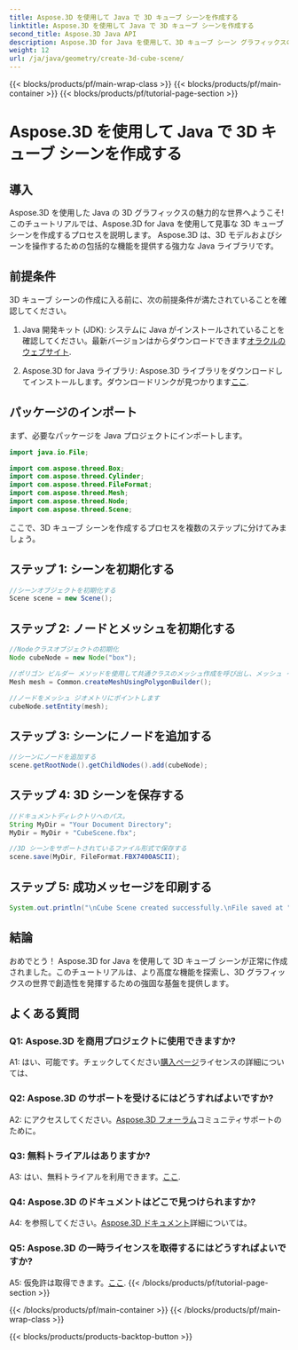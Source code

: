 ```yaml
---
title: Aspose.3D を使用して Java で 3D キューブ シーンを作成する
linktitle: Aspose.3D を使用して Java で 3D キューブ シーンを作成する
second_title: Aspose.3D Java API
description: Aspose.3D for Java を使用して、3D キューブ シーン グラフィックスの驚異を体験してください。素晴らしいシーンを簡単に作成できます。
weight: 12
url: /ja/java/geometry/create-3d-cube-scene/
---
```


{{< blocks/products/pf/main-wrap-class >}}
{{< blocks/products/pf/main-container >}}
{{< blocks/products/pf/tutorial-page-section >}}

# Aspose.3D を使用して Java で 3D キューブ シーンを作成する

## 導入

Aspose.3D を使用した Java の 3D グラフィックスの魅力的な世界へようこそ!このチュートリアルでは、Aspose.3D for Java を使用して見事な 3D キューブ シーンを作成するプロセスを説明します。 Aspose.3D は、3D モデルおよびシーンを操作するための包括的な機能を提供する強力な Java ライブラリです。

## 前提条件

3D キューブ シーンの作成に入る前に、次の前提条件が満たされていることを確認してください。

1.  Java 開発キット (JDK): システムに Java がインストールされていることを確認してください。最新バージョンはからダウンロードできます[オラクルのウェブサイト](https://www.oracle.com/java/).

2. Aspose.3D for Java ライブラリ: Aspose.3D ライブラリをダウンロードしてインストールします。ダウンロードリンクが見つかります[ここ](https://releases.aspose.com/3d/java/).

## パッケージのインポート

まず、必要なパッケージを Java プロジェクトにインポートします。

```java
import java.io.File;

import com.aspose.threed.Box;
import com.aspose.threed.Cylinder;
import com.aspose.threed.FileFormat;
import com.aspose.threed.Mesh;
import com.aspose.threed.Node;
import com.aspose.threed.Scene;
```

ここで、3D キューブ シーンを作成するプロセスを複数のステップに分けてみましょう。

## ステップ 1: シーンを初期化する

```java
//シーンオブジェクトを初期化する
Scene scene = new Scene();
```

## ステップ 2: ノードとメッシュを初期化する

```java
//Nodeクラスオブジェクトの初期化
Node cubeNode = new Node("box");

//ポリゴン ビルダー メソッドを使用して共通クラスのメッシュ作成を呼び出し、メッシュ インスタンスを設定します
Mesh mesh = Common.createMeshUsingPolygonBuilder();

//ノードをメッシュ ジオメトリにポイントします
cubeNode.setEntity(mesh);
```

## ステップ 3: シーンにノードを追加する

```java
//シーンにノードを追加する
scene.getRootNode().getChildNodes().add(cubeNode);
```

## ステップ 4: 3D シーンを保存する

```java
//ドキュメントディレクトリへのパス。
String MyDir = "Your Document Directory";
MyDir = MyDir + "CubeScene.fbx";

//3D シーンをサポートされているファイル形式で保存する
scene.save(MyDir, FileFormat.FBX7400ASCII);
```

## ステップ 5: 成功メッセージを印刷する

```java
System.out.println("\nCube Scene created successfully.\nFile saved at " + MyDir);
```

## 結論

おめでとう！ Aspose.3D for Java を使用して 3D キューブ シーンが正常に作成されました。このチュートリアルは、より高度な機能を探索し、3D グラフィックスの世界で創造性を発揮するための強固な基盤を提供します。

## よくある質問

### Q1: Aspose.3D を商用プロジェクトに使用できますか?

 A1: はい、可能です。チェックしてください[購入ページ](https://purchase.aspose.com/buy)ライセンスの詳細については、

### Q2: Aspose.3D のサポートを受けるにはどうすればよいですか?

 A2: にアクセスしてください。[Aspose.3D フォーラム](https://forum.aspose.com/c/3d/18)コミュニティサポートのために。

### Q3: 無料トライアルはありますか?

A3: はい、無料トライアルを利用できます。[ここ](https://releases.aspose.com/).

### Q4: Aspose.3D のドキュメントはどこで見つけられますか?

 A4: を参照してください。[Aspose.3D ドキュメント](https://reference.aspose.com/3d/java/)詳細については。

### Q5: Aspose.3D の一時ライセンスを取得するにはどうすればよいですか?

 A5: 仮免許は取得できます。[ここ](https://purchase.aspose.com/temporary-license/).
{{< /blocks/products/pf/tutorial-page-section >}}

{{< /blocks/products/pf/main-container >}}
{{< /blocks/products/pf/main-wrap-class >}}

{{< blocks/products/products-backtop-button >}}
